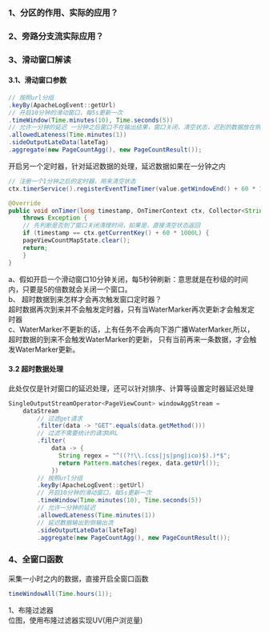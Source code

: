 ### 1、分区的作用、实际的应用？


### 2、旁路分支流实际应用？


### 3、滑动窗口解读

#### 3.1、滑动窗口参数  


```java
// 按照url分组
.keyBy(ApacheLogEvent::getUrl)
// 开启10分钟的滑动窗口，每5s更新一次
.timeWindow(Time.minutes(10), Time.seconds(5))
// 允许一分钟的延迟 一分钟之后窗口不在输出结果，窗口关闭，清空状态，迟到的数据放在侧输出流  
.allowedLateness(Time.minutes(1))
.sideOutputLateData(lateTag)
.aggregate(new PageCountAgg(), new PageCountResult());
```

开启另一个定时器，针对延迟数据的处理，延迟数据如果在一分钟之内
```java
// 注册一个1分钟之后的定时器，用来清空状态
ctx.timerService().registerEventTimeTimer(value.getWindowEnd() + 60 * 1000L);

@Override
public void onTimer(long timestamp, OnTimerContext ctx, Collector<String> out)
    throws Exception {
    // 先判断是否到了窗口关闭清理时间，如果是，直接清空状态返回
    if (timestamp == ctx.getCurrentKey() + 60 * 1000L) {
    pageViewCountMapState.clear();
    return;
    }
}

```


a、假如开启一个滑动窗口10分钟关闭，每5秒钟刷新：意思就是在秒级的时间内，只要是5的倍数就会关闭一个窗口。  
b、 超时数据到来怎样才会再次触发窗口定时器？  
    超时数据再次到来并不会触发定时器，只有当WaterMarker再次更新才会触发定时器  
c、WaterMarker不更新的话，上有任务不会再向下游广播WaterMarker,所以，超时数据的到来不会触发WaterMarker的更新，
只有当前再来一条数据，才会触发WaterMarker更新。

#### 3.2 超时数据处理
此处仅仅是针对窗口的延迟处理，还可以针对排序、计算等设置定时器延迟处理
```java
SingleOutputStreamOperator<PageViewCount> windowAggStream =
    dataStream
        // 过滤get请求
        .filter(data -> "GET".equals(data.getMethod()))
        // 过滤不需要统计的请求URL
        .filter(
            data -> {
              String regex = "^((?!\\.(css|js|png|ico)$).)*$";
              return Pattern.matches(regex, data.getUrl());
            })
        // 按照url分组
        .keyBy(ApacheLogEvent::getUrl)
        // 开启10分钟的滑动窗口，每5s更新一次
        .timeWindow(Time.minutes(10), Time.seconds(5))
        // 允许一分钟的延迟
        .allowedLateness(Time.minutes(1))
        // 延迟数据输出到侧输出流
        .sideOutputLateData(lateTag)
        .aggregate(new PageCountAgg(), new PageCountResult());
```

### 4、全窗口函数
采集一小时之内的数据，直接开启全窗口函数
```java
timeWindowAll(Time.hours(1));
```

1、布隆过滤器  
位图，使用布隆过滤器实现UV(用户浏览量)  












